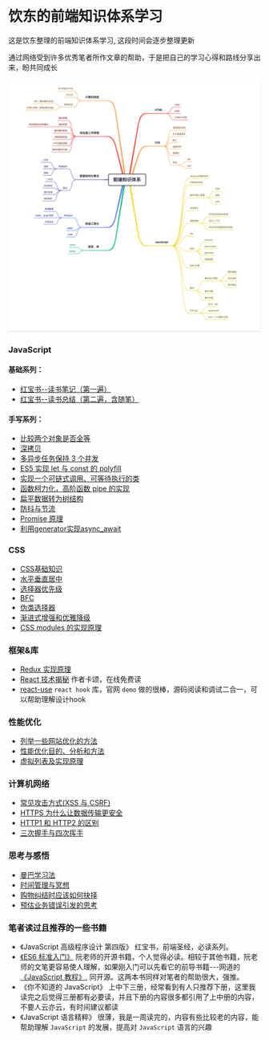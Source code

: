 # 饮东的前端知识体系学习

这是饮东整理的前端知识体系学习, 这段时间会逐步整理更新

通过网络受到许多优秀笔者所作文章的帮助，于是把自己的学习心得和路线分享出来，盼共同成长

![前段知识体系](./Source/前端知识体系.png)

### JavaScript

#### 基础系列：

- [红宝书--读书笔记（第一遍）](./JavaScript/红宝书)
- [红宝书--读书总结（第二遍，含随笔）](https://github.com/reonce/notes-and-essays/issues)

#### 手写系列：

- [比较两个对象是否全等](./JavaScript/手写系列/比较两个对象是否全等.md)
- [深拷贝](./JavaScript/手写系列/深拷贝.md)
- [多异步任务保持 3 个并发](./JavaScript/手写系列/多异步任务保持3个并发.md)
- [ES5 实现 let 与 const 的 polyfill](./JavaScript/手写系列/ES5实现let与const.md)
- [实现一个可链式调用、可等待执行的类](./JavaScript/手写系列/实现一个可链式调用、可等待执行的类.md)
- [函数柯力化，高阶函数 pipe 的实现](./JavaScript/手写系列/函数柯里化.md)
- [扁平数据转为树结构](./JavaScript/手写系列/扁平数据转为树结构.md)
- [防抖与节流](./JavaScript/手写系列/防抖与节流.md)
- [Promise 原理](./JavaScript/手写系列/promise原理.md)
- [利用generator实现async_await](./JavaScript/手写系列/利用generator实现async_await.md)

### CSS

- [CSS基础知识](./CSS/CSS基础知识.md)
- [水平垂直居中](./CSS/水平垂直居中.md)
- [选择器优先级](./CSS/选择器优先级.md)
- [BFC](./CSS/BFC.md)
- [伪类选择器](./CSS/水平垂直居中.md)
- [渐进式增强和优雅降级](./CSS/渐进式增强和优雅降级.md)
- [CSS modules 的实现原理](./CSS/CSSModules的实现原理.md)

### 框架&库

- [Redux 实现原理](./框架&库/Redux实现原理.md)
- [React 技术揭秘](https://react.iamkasong.com/) 作者卡颂，在线免费读
- [react-use](https://streamich.github.io/react-use/?path=/story/components-usekey--demo)  `react hook` 库，官网 `demo` 做的很棒，源码阅读和调试二合一，可以帮助理解设计hook

### 性能优化

- [列举一些网站优化的方法](./性能优化/网站优化的方法.md)
- [性能优化目的、分析和方法](./性能优化/性能优化目的、分析和方法.md)
- [虚拟列表及实现原理](./性能优化/虚拟列表.md)

### 计算机网络

- [常见攻击方式(XSS 与 CSRF)](./计算器网络/常见攻击方式.md)
- [HTTPS 为什么让数据传输更安全](./计算机网络/HTTPS为什么让数据传输更安全.md)
- [HTTP1 和 HTTP2 的区别](./计算机网络/HTTP1和HTTP2的区别.md)
- [三次握手与四次挥手](./计算机网络/三次握手与四次挥手.md)

### 思考与感悟

- [曼巴学习法](./思考与感悟/曼巴学习法.md)
- [时间管理与冥想](./思考与感悟/时间管理与冥想.md)
- [购物纠结时应该如何抉择](./思考与感悟/购物纠结时应该如何抉择.md)
- [预估业务错误引发的思考](./思考与感悟/预估业务错误引发的思考.md)

### 笔者读过且推荐的一些书籍

- 《JavaScript 高级程序设计 第四版》 红宝书，前端圣经，必读系列。
- [《ES6 标准入门》](https://es6.ruanyifeng.com/) 阮老师的开源书籍，个人觉得必读。相较于其他书籍，阮老师的文笔更容易使人理解，如果刚入门可以先看它的前导书籍---网道的 [《JavaScript 教程》](https://wangdoc.com/javascript/), 同开源。这两本书同样对笔者的帮助很大，强推。
- 《你不知道的 JavaScript》 上中下三册，经常看到有人只推荐下册，这里我读完之后觉得三册都有必要读，并且下册的内容很多都引用了上中册的内容，不要人云亦云，有时间建议都读
- 《JavaScript 语言精粹》 很薄，我是一周读完的，内容有些比较老的内容，能帮助理解 `JavaScript` 的发展，提高对 `JavaScript` 语言的兴趣
